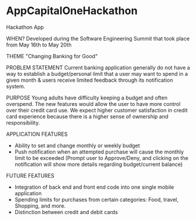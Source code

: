 # AppCapitalOneHackathon
Hackathon App

WHEN?
Developed during the Software Engineering Summit that took place from May 16th to May 20th

THEME
"Changing Banking for Good"

PROBLEM STATEMENT
Current banking application generally do not have a way to establish a budget/personal limit that a user may want to spend in a given month & users receive limited feedback through its notification system. 

PURPOSE
Young adults have difficulty keeping a budget and often overspend. The new features would allow the user to have more control over their credit card use. We expect higher customer satisfaction in credit card experience because there is a higher sense of ownership and responsibility. 

APPLICATION FEATURES
- Ability to set and change monthly or weekly budget
- Push notification when an attempted purchase will cause the monthly limit to be exceeded (Prompt user to Approve/Deny, and clicking on the notification will show more details regarding budget/current balance)

FUTURE FEATURES
- Integration of back end and front end code into one single mobile application
- Spending limits for purchases from certain categories: Food, travel, Shopping, and more.  
- Distinction between credit and debit cards
